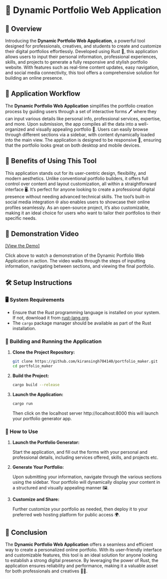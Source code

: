 
# 🌟 Dynamic Portfolio Web Application

## 📝 Overview

Introducing the **Dynamic Portfolio Web Application**, a powerful tool designed for professionals, creatives, and students to create and customize their digital portfolios effortlessly. Developed using Rust 🦀, this application allows users to input their personal information, professional experiences, skills, and projects to generate a fully responsive and stylish portfolio website. With features such as real-time content updates, easy navigation, and social media connectivity, this tool offers a comprehensive solution for building an online presence.

## 🔄 Application Workflow

The **Dynamic Portfolio Web Application** simplifies the portfolio creation process by guiding users through a set of interactive forms 🖊️ where they can input various details like personal info, professional services, expertise, and more. Upon submission, the app compiles all the data into a well-organized and visually appealing portfolio 🎨. Users can easily browse through different sections via a sidebar, with content dynamically loaded into the main view. The application is designed to be responsive 📱, ensuring that the portfolio looks great on both desktop and mobile devices.

## 🎯 Benefits of Using This Tool

This application stands out for its user-centric design, flexibility, and modern aesthetics. Unlike conventional portfolio builders, it offers full control over content and layout customization, all within a straightforward interface 🖥️. It’s perfect for anyone looking to create a professional digital presence without needing advanced technical skills. The tool’s built-in social media integration 🌐 also enables users to showcase their online profiles seamlessly. As an open-source project, it’s also customizable, making it an ideal choice for users who want to tailor their portfolios to their specific needs.

## 🎥 Demonstration Video

[[View the Demo]](https://youtu.be/zaPam4dvtxI?si=AM4s3BtFGJESVe6V)

Click above to watch a demonstration of the Dynamic Portfolio Web Application in action. The video walks through the steps of inputting information, navigating between sections, and viewing the final portfolio.

## 🛠️ Setup Instructions

### 🖥️ System Requirements

- Ensure that the Rust programming language is installed on your system. If not, download it from [rust-lang.org](https://www.rust-lang.org/).
- The `cargo` package manager should be available as part of the Rust installation.

### 🚀 Building and Running the Application

1. **Clone the Project Repository:**

   ```bash
   git clone https://github.com/kiransingh704140/portfolio_maker.git
   cd portfolio_maker
   ```

2. **Build the Project:**

   ```bash
   cargo build --release
   ```

3. **Launch the Application:**

   ```bash
   cargo run
   ```
   Then click on the localhost server  http://localhost:8000 this will launch your portfolio generator app. 

### 📖 How to Use

1. **Launch the Portfolio Generator:**

   Start the application, and fill out the forms with your personal and professional details, including services offered, skills, and projects etc.

2. **Generate Your Portfolio:**

   Upon submitting your information, navigate through the various sections using the sidebar. Your portfolio will dynamically display your content in a structured and visually appealing manner 🖼️.

3. **Customize and Share:**

   Further customize your portfolio as needed, then deploy it to your preferred web hosting platform for public access 🌍.

## 🎉 Conclusion

The **Dynamic Portfolio Web Application** offers a seamless and efficient way to create a personalized online portfolio. With its user-friendly interface and customizable features, this tool is an ideal solution for anyone looking to establish a strong digital presence. By leveraging the power of Rust, the application ensures reliability and performance, making it a valuable asset for both professionals and creatives 💼✨.
